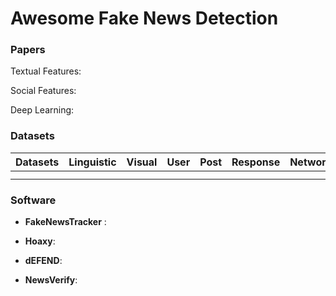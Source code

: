 
# Awesome Fake News Detection

### Papers

Textual Features:

Social Features:

Deep Learning:


### Datasets

|Datasets | Linguistic | Visual | User|  Post| Response|  Network | Spatial | Temporal |
|--|--|--|--|--|--|--|--|--|
||||||||||
||||||||||

### Software

 - **FakeNewsTracker** :
 
 - **Hoaxy**:
  
 - **dEFEND**:
 
 - **NewsVerify**:
